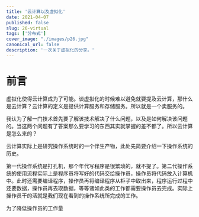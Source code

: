 ```yaml
---
title: '云计算以及虚拟化'
date: 2021-04-07
published: false
slug: 26-virtual
tags: ['分布式']
cover_image: "./images/p26.jpg"
canonical_url: false
description: '一次关于虚拟化的分享。'
---
```


# 前言

虚拟化使得云计算成为了可能。谈虚拟化的时候难以避免就要提及云计算，那什么是云计算？云计算的定义是提供计算服务和存储服务。所以就是一个卖服务的。

我认为了解一门技术首先要了解该技术解决了什么问题，以及是如何解决该问题的。当这两个问题有了答案那么要学习的东西其实就掌握的差不都了。所以云计算是怎么来的？

云计算实际上是研究操作系统时的一个伴生产物，此处先简要介绍一下操作系统的历史。

第一代操作系统是打孔机，那个年代写程序是很繁琐的，就不提了。第二代操作系统的使用流程实际上是程序员将写好的代码交给操作员，操作员将代码放入计算机中。此时还需要编译程序，操作员再将编译程序从柜子中取出来，程序运行过程中还要数据，操作员再去取数据，等等诸如此类的工作都需要操作员去完成。实际上操作员干的活就是我们现在看到的操作系统所完成的工作。

为了降低操作员的工作量



